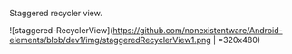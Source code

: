 Staggered recycler view.

![staggered-RecyclerView](https://github.com/nonexistentware/Android-elements/blob/dev1/img/staggeredRecyclerView1.png | =320x480)

